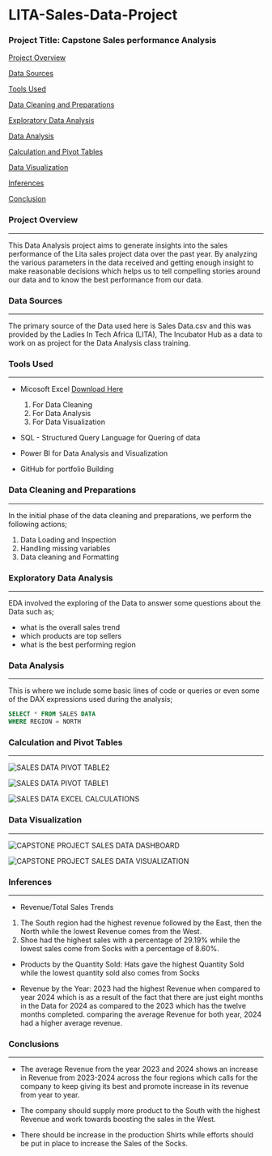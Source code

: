 # LITA-Sales-Data-Project

### Project Title: Capstone Sales performance Analysis

[Project Overview](#project-overview)

[Data Sources](#data-sources)

[Tools Used](#tools-used)

[Data Cleaning and Preparations](#data-cleaning-and-preparations)

[Exploratory Data Analysis](#exploratory-data-analysis)

[Data Analysis](data-analysis)

[Calculation and Pivot Tables](calculation-and-pivot-tables)

[Data Visualization](data-visualization)

[Inferences](inferences)

[Conclusion](conclusion)


### Project Overview
---
This Data Analysis project aims to generate insights into the sales performance of the Lita sales project data over the past year. By analyzing the various parameters in the data received and getting enough insight to make reasonable decisions which helps us to tell compelling stories around our data and to know the best performance from our data.

### Data Sources
---
The primary source of the Data used here is Sales Data.csv and this was provided by the Ladies In Tech Africa (LITA), The Incubator Hub as a data to work on as project for the Data Analysis class training.

### Tools Used 
---
- Micosoft Excel [Download Here](https://www.microsoft.com)
  1. For Data Cleaning
  2. For Data Analysis
  3. For Data Visualization
  
- SQL - Structured Query Language for Quering of data
- Power BI for Data Analysis and Visualization
- GitHub for portfolio Building

### Data Cleaning and Preparations
---
In the initial phase of the data cleaning and preparations, we perform the following actions;
1. Data Loading and Inspection
2. Handling missing variables
3. Data cleaning and Formatting

### Exploratory Data Analysis
---
EDA involved the exploring of the Data to answer some questions about the Data such as;
- what is the overall sales trend
- which products are top sellers
- what is the best performing region

### Data Analysis 
---
This is where we include some basic lines of code or queries or even some of the DAX expressions used during the analysis;

```SQL
SELECT * FROM SALES DATA
WHERE REGION = NORTH
```

### Calculation and Pivot Tables
---
![SALES DATA PIVOT TABLE2](https://github.com/user-attachments/assets/7bb2d607-8354-4db6-a8bc-99e5de7280cf)


![SALES DATA PIVOT TABLE1](https://github.com/user-attachments/assets/7721cefa-fa26-442f-9a53-ec3dd99eeffd)


![SALES DATA EXCEL CALCULATIONS](https://github.com/user-attachments/assets/b7c168a0-36b4-48bb-a315-02008dd9ae1a)


### Data Visualization
---

![CAPSTONE PROJECT SALES DATA DASHBOARD](https://github.com/user-attachments/assets/d4fb7ca4-9376-4736-90b8-d3e8cb7ed85f)


![CAPSTONE PROJECT SALES DATA VISUALIZATION](https://github.com/user-attachments/assets/7423dcb7-959e-4247-9fc4-5eaf5b1fcd1f)


### Inferences
---

- Revenue/Total Sales Trends
  
1. The South region had the highest revenue followed by the East, then the North while the lowest Revenue comes from the West.
2. Shoe had the highest sales with a percentage of 29.19% while the lowest sales come from Socks with a percentage of 8.60%.
   
- Products by the Quantity Sold: Hats gave the highest Quantity Sold while the lowest quantity sold also comes from Socks

- Revenue by the Year: 2023 had the highest Revenue when compared to year 2024 which is as a result of the fact that there are just eight months in the Data for 2024 as compared to the 2023 which has the twelve months completed. comparing the average Revenue for both year, 2024 had a higher average revenue.

### Conclusions
---
- The average Revenue from the year 2023 and 2024 shows an increase in Revenue from 2023-2024 across the four regions which calls for the company to keep giving its best and promote increase in its revenue from year to year.

- The company should supply more product to the South with the highest Revenue and work towards boosting the sales in the West.
- There should be increase in the production Shirts while efforts should be put in place to increase the Sales of the Socks.


